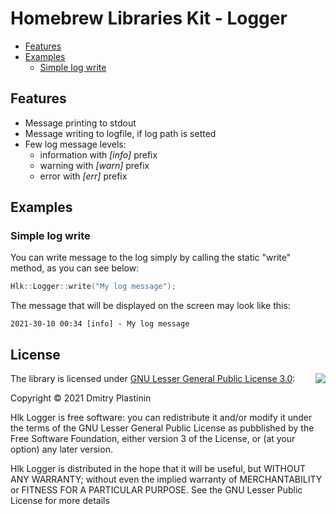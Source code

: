 # Homebrew Libraries Kit - Logger

- [Features](#features)
- [Examples](#examples)
    - [Simple log write](#simple-log-write)

## <a name="features"></a> Features
- Message printing to stdout
- Message writing to logfile, if log path is setted
- Few log message levels:
    - information with *[info]* prefix
    - warning with *[warn]* prefix
    - error with *[err]* prefix

## <a name="examples"></a> Examples

### <a name="simple-log-write"></a> Simple log write
You can write message to the log simply by calling the static "write" method, as you can see below:

```cpp
Hlk::Logger::write("My log message");
```

The message that will be displayed on the screen may look like this:
```
2021-30-10 00:34 [info] - My log message
```


## License
<img align="right" src="https://www.gnu.org/graphics/lgplv3-with-text-154x68.png">

The library is licensed under [GNU Lesser General Public License 3.0](https://www.gnu.org/licenses/lgpl-3.0.txt):

Copyright © 2021 Dmitry Plastinin

Hlk Logger is free software: you can redistribute it and/or modify it under the terms of the GNU Lesser General Public License as pubblished by the Free Software Foundation, either version 3 of the License, or (at your option) any later version.

Hlk Logger is distributed in the hope that it will be useful, but WITHOUT ANY WARRANTY; without even the implied warranty of MERCHANTABILITY or FITNESS FOR A PARTICULAR PURPOSE. See the GNU Lesser Public License for more details